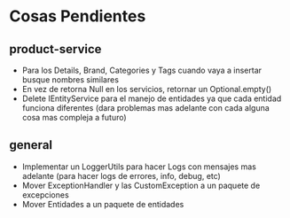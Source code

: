 # Cosas Pendientes

## product-service
- Para los Details, Brand, Categories y Tags cuando vaya a insertar busque nombres similares 
- En vez de retorna Null en los servicios, retornar un Optional.empty()
- Delete IEntityService para el manejo de entidades ya que cada entidad funciona diferentes (dara problemas mas adelante con cada alguna cosa mas compleja a futuro)


## general
- Implementar un LoggerUtils para hacer Logs con mensajes mas adelante (para hacer logs de errores, info, debug, etc)
- Mover ExceptionHandler y las CustomException a un paquete de excepciones
- Mover Entidades a un paquete de entidades